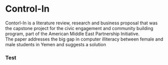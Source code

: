 # Control-In
Contorl-In is a literature review, research and business proposal that was the capstone project for the civic engagement and community building program, part of the American Middle East Partnership Initiative.   
The paper addresses the big gap in computer illiteracy between female and male students in Yemen and suggests a solution
### Test
